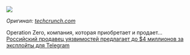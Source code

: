 <!--2025-03-21 14:07:55-->
<div class="yb">
  <div class="rss smaller1 habr"><img src="https://habrastorage.org/getpro/habr/upload_files/9a3/e8c/ddb/9a3e8cddb9be976d1706f62d8659eb61.jpg" /><p><em>Оригинал: </em><a href="https://techcrunch.com/2025/03/21/russian-zero-day-seller-is-offering-up-to-4-million-for-telegram-exploits" rel="noopener noreferrer nofollow"><em>techcrunch.com</em></a></p><p>Operation Zero, компания, которая приобретает и продает... <br><a class="light" href="https://habr.com/ru/news/893172/?utm_source=habrahabr&utm_medium=rss&utm_campaign=893172">Российский продавец уязвимостей предлагает до $4 миллионов за эксплойты для Telegram</a></div>
</div>
